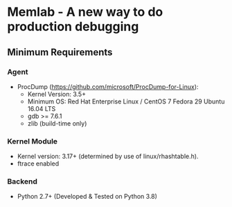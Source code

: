 # Memlab - A new way to do production debugging

## Minimum Requirements
### Agent
- ProcDump (https://github.com/microsoft/ProcDump-for-Linux):
    - Kernel Version: 3.5+
    - Minimum OS:
        Red Hat Enterprise Linux / CentOS 7
        Fedora 29
        Ubuntu 16.04 LTS
    - gdb >= 7.6.1
    - zlib (build-time only)

### Kernel Module
- Kernel version: 3.17+ (determined by use of linux/rhashtable.h).
- ftrace enabled

### Backend
- Python 2.7+ (Developed & Tested on Python 3.8)